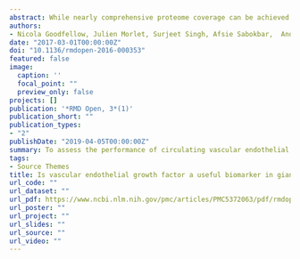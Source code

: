 ```yaml
---
abstract: While nearly comprehensive proteome coverage can be achieved from bulk tissue or cultured cells, the data usually lacks spatial resolution. As a result, tissue based proteomics averages protein abundance across multiple cell types and/or localizations. With proteomics platforms lacking sensitivity and throughput to undertake deep single-cell proteome studies in order to resolve spatial or cell type dependent protein expression gradients within tissue, proteome analysis has been combined with sorting techniques to enrich for certain cell populations. However, the spatial resolution and context is lost after cell sorting. Here, we report an optimized method for the proteomic analysis of neurons isolated from post-mortem human brain by laser capture microdissection (LCM). We tested combinations of sample collection methods, lysis buffers and digestion methods to maximize the number of identifications and quantitative performance, identifying 1500 proteins from 60 000 μm2 of 10 μm thick cerebellar molecular layer with excellent reproducibility. To demonstrate the ability of our workflow to resolve cell type specific proteomes within human brain tissue, we isolated sets of individual Betz and Purkinje cells. Both neuronal cell types are involved in motor coordination and were found to express highly specific proteomes to a depth of 2800 to 3600 proteins.
authors:
- Nicola Goodfellow, Julien Morlet, Surjeet Singh, Afsie Sabokbar,  Andrew Hutchings, Vanshika Sharma, Jana Vaskova,  Shauna Masters,1 Allahdad Zarei,  Raashid Luqmani, and the <b>TABUL Investigators</b>
date: "2017-03-01T00:00:00Z"
doi: "10.1136/rmdopen-2016-000353"
featured: false
image:
  caption: ''
  focal_point: ""
  preview_only: false
projects: []
publication: '*RMD Open, 3*(1)'
publication_short: ""
publication_types:
- "2"
publishDate: "2019-04-05T00:00:00Z"
summary: To assess the performance of circulating vascular endothelial growth factor (VEGF) levels as a tool for diagnosing giant cell arteritis (GCA) in a cohort of patients referred for assessment of suspected GCA.
tags:
- Source Themes
title: Is vascular endothelial growth factor a useful biomarker in giant cell arteritis?
url_code: ""
url_dataset: ""
url_pdf: https://www.ncbi.nlm.nih.gov/pmc/articles/PMC5372063/pdf/rmdopen-2016-000353.pdf
url_poster: ""
url_project: ""
url_slides: ""
url_source: ""
url_video: ""
---
```

